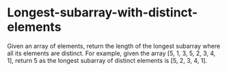 # Longest-subarray-with-distinct-elements
Given an array of elements, return the length of the longest subarray where all its elements are distinct.  For example, given the array [5, 1, 3, 5, 2, 3, 4, 1], return 5 as the longest subarray of distinct elements is [5, 2, 3, 4, 1].
